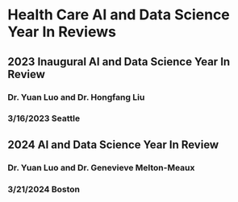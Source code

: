 # Health Care AI and Data Science Year In Reviews

## 2023 Inaugural AI and Data Science Year In Review 
### Dr. Yuan Luo and Dr. Hongfang Liu 
### 3/16/2023 Seattle

## 2024 AI and Data Science Year In Review 
### Dr. Yuan Luo and Dr. Genevieve Melton-Meaux
### 3/21/2024 Boston

